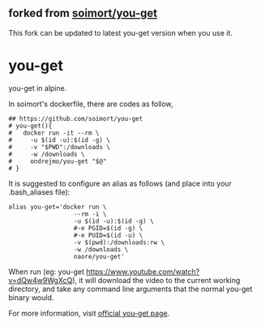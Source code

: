 ## forked from [soimort/you-get](https://github.com/soimort/you-get)

This fork can be updated to latest you-get version when you use it.

# you-get
you-get in alpine.

In soimort's dockerfile, there are codes as follow,
```
## https://github.com/soimort/you-get
# you-get(){
#   docker run -it --rm \
#     -u $(id -u):$(id -g) \
#     -v "$PWD":/downloads \
#     -w /downloads \
#     ondrejmo/you-get "$@"
# }
```

It is suggested to configure an alias as follows (and place into your .bash_aliases file):

```
alias you-get='docker run \
                  --rm -i \
                  -u $(id -u):$(id -g) \
                  #-e PGID=$(id -g) \
                  #-e PUID=$(id -u) \
                  -v $(pwd):/downloads:rw \
                  -w /downloads \
                  naore/you-get'
```

When run (eg: you-get https://www.youtube.com/watch?v=dQw4w9WgXcQ), it will download the video to the current working directory, and take any command line arguments that the normal you-get binary would.

For more information, visit [official you-get page](https://github.com/soimort/you-get).

